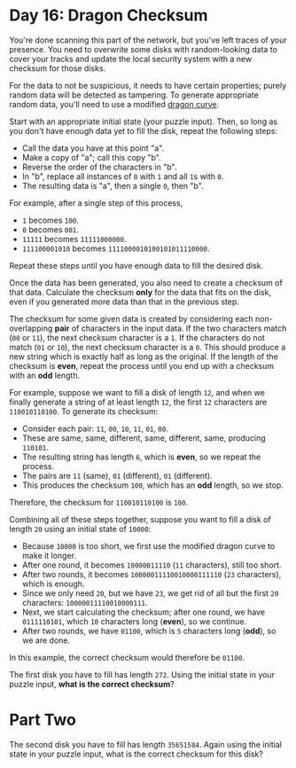 # Day 16: Dragon Checksum
You're done scanning this part of the network, but you've left traces of your presence. You need to overwrite some 
disks with random-looking data to cover your tracks and update the local security system with a new checksum for those 
disks.

For the data to not be suspicious, it needs to have certain properties; purely random data will be detected as 
tampering. To generate appropriate random data, you'll need to use a modified 
[dragon curve](https://en.wikipedia.org/wiki/Dragon_curve).

Start with an appropriate initial state (your puzzle input). Then, so long as you don't have enough data yet to fill 
the disk, repeat the following steps:
* Call the data you have at this point "a".
* Make a copy of "a"; call this copy "b".
* Reverse the order of the characters in "b".
* In "b", replace all instances of `0` with `1` and all `1`s with `0`.
* The resulting data is "a", then a single `0`, then "b".

For example, after a single step of this process,
* `1` becomes `100`.
* `0` becomes `001`.
* `11111` becomes `11111000000`.
* `111100001010` becomes `1111000010100101011110000`.

Repeat these steps until you have enough data to fill the desired disk.

Once the data has been generated, you also need to create a checksum of that data. Calculate the checksum **only** for 
the data that fits on the disk, even if you generated more data than that in the previous step.

The checksum for some given data is created by considering each non-overlapping **pair** of characters in the input 
data. If the two characters match (`00` or `11`), the next checksum character is a `1`. If the characters do not match 
(`01` or `10`), the next checksum character is a `0`. This should produce a new string which is exactly half as long 
as the original. If the length of the checksum is **even**, repeat the process until you end up with a checksum with 
an **odd** length.

For example, suppose we want to fill a disk of length `12`, and when we finally generate a string of at least length 
`12`, the first `12` characters are `110010110100`. To generate its checksum:
* Consider each pair: `11`, `00`, `10`, `11`, `01`, `00`.
* These are same, same, different, same, different, same, producing `110101`.
* The resulting string has length `6`, which is **even**, so we repeat the process.
* The pairs are `11` (same), `01` (different), `01` (different).
* This produces the checksum `100`, which has an **odd** length, so we stop.

Therefore, the checksum for `110010110100` is `100`.

Combining all of these steps together, suppose you want to fill a disk of length `20` using an initial state of `10000`:
* Because `10000` is too short, we first use the modified dragon curve to make it longer.
* After one round, it becomes `10000011110` (`11` characters), still too short.
* After two rounds, it becomes `10000011110010000111110` (`23` characters), which is enough.
* Since we only need `20`, but we have `23`, we get rid of all but the first `20` characters: `10000011110010000111`.
* Next, we start calculating the checksum; after one round, we have `0111110101`, which `10` characters long (**even**), 
so we continue.
* After two rounds, we have `01100`, which is `5` characters long (**odd**), so we are done.

In this example, the correct checksum would therefore be `01100`.

The first disk you have to fill has length `272`. Using the initial state in your puzzle input, **what is the correct 
checksum**?

# Part Two
The second disk you have to fill has length `35651584`. Again using the initial state in your puzzle input, what is 
the correct checksum for this disk?
